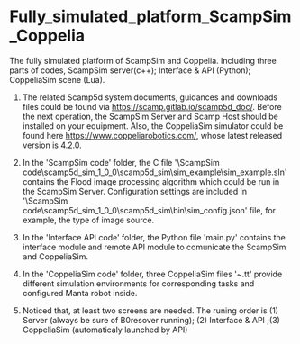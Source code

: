 # Fully_simulated_platform_ScampSim_Coppelia
The fully simulated platform of ScampSim and Coppelia. Including three parts of codes, ScampSim server(c++); Interface &amp; API (Python); CoppeliaSim scene (Lua).

1. The related Scamp5d system documents, guidances and downloads files could be found via https://scamp.gitlab.io/scamp5d_doc/. Before the next operation, the ScampSim Server and Scamp Host should be installed on your equipment. Also, the CoppeliaSim simulator could be found here https://www.coppeliarobotics.com/, whose latest released version is 4.2.0.

2. In the 'ScampSim code' folder, the C file '\ScampSim code\scamp5d_sim_1_0_0\scamp5d_sim\sim_example\sim_example.sln' contains the Flood image processing algorithm which could be run in the ScampSim Server. Configuration settings are included in '\ScampSim code\scamp5d_sim_1_0_0\scamp5d_sim\bin\sim_config.json' file, for example, the type of image source.

3. In the 'Interface API code' folder, the Python file 'main.py' contains the interface module and remote API module to comunicate the ScampSim and CoppeliaSim. 

4. In the 'CoppeliaSim code' folder, three CoppeliaSim files '~.tt' provide different simulation environments for corresponding tasks and configured Manta robot inside.

5. Noticed that, at least two screens are needed. The runing order is (1) Server (always be sure of B0resover running); (2) Interface & API ;(3) CoppeliaSim (automaticaly launched by API)
